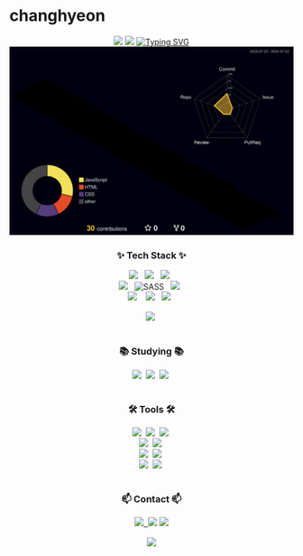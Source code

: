 # changhyeon
<div align="center">
  
  <img src="https://github.com/changhyoun/changhyeon/assets/141309121/1a80d1a2-ecea-45c1-9d7a-454db5a19b4e" />
 
  <img src=" https://github.com/user-attachments/assets/d9b103c1-954d-4291-8e75-eaec940a86f9" />
  <a href="https://git.io/typing-svg"><img src="https://readme-typing-svg.demolab.com?font=Fira+Code&weight=700&duration=1500&pause=3000&color=F7F7F7&random=false&width=270&lines=Thanks+for+watching+%3A)" alt="Typing SVG" /></a>

<img src="./profile-3d-contrib/profile-night-rainbow.svg">  
  
  <div>
<!--내용 부분-->
<h3 align="center">✨ Tech Stack ✨</h3>
<div align="center">
  <img src="https://img.shields.io/badge/html5-E34F26.svg?style=for-the-badge&logo=html5&logoColor=white" />&nbsp&nbsp
  <img src="https://img.shields.io/badge/css3-1572B6.svg?style=for-the-badge&logo=css3&logoColor=white" />&nbsp&nbsp
  <img src="https://img.shields.io/badge/javascript-F7DF1E.svg?style=for-the-badge&logo=javascript&logoColor=20232a" />&nbsp&nbsp
  
  
</div>
<div align="center">
  <img src="https://img.shields.io/badge/tailwindcss-1daabb.svg?style=for-the-badge&logo=tailwind-css&logoColor=white" />&nbsp&nbsp
  <img   src="https://camo.githubusercontent.com/ea61daeeace8d8828248397eddadeef95376bcd4f0d359a873845f29cf4658bf/68747470733a2f2f696d672e736869656c64732e696f2f62616467652f534153532d686f7470696e6b2e7376673f7374796c653d666c61742d737175617265266c6f676f3d53415353266c6f676f436f6c6f723d7768697465" alt="SASS" data-canonical-src="https://img.shields.io/badge/SASS-hotpink.svg?style=flat-square&amp;logo=SASS&amp;logoColor=white" style="max-width: 100%;height: 27px;">&nbsp&nbsp
    <img src="https://img.shields.io/badge/bootstrap-7010ef.svg?style=for-the-badge&logo=bootstrap&logoColor=white" />&nbsp&nbsp
  
</div>

<div align="center">
  <img src="https://img.shields.io/badge/react-61DAFB?style=for-the-badge&logo=react&logoColor=black"> &nbsp&nbsp
  <img src="https://img.shields.io/badge/vue.js-20232a?style=for-the-badge&logo=vue.js&logoColor=3fb27f">&nbsp&nbsp
  <img src="https://img.shields.io/badge/jquery-0769AD?style=for-the-badge&logo=jquery&logoColor=white">&nbsp&nbsp
</div>

<br>

<div align="center">
  <img src="https://img.shields.io/badge/mysql-4479A1.svg?style=for-the-badge&logo=mysql&logoColor=white" />&nbsp
</div>

<br>

<h3 align="center">📚 Studying 📚</h3>
<div align="center">
  <img src="https://img.shields.io/badge/typescript-007ACC.svg?style=for-the-badge&logo=typescript&logoColor=white" />&nbsp
  <img src="https://img.shields.io/badge/react_native-%2320232a.svg?style=for-the-badge&logo=react&logoColor=%2361DAFB" />&nbsp
  <img src="https://img.shields.io/badge/Recoil-3578E5?style=for-the-badge&logo=recoil&logoColor=white" />&nbsp

 
</div>

<br>

<h3 align="center">🛠 Tools 🛠</h3>
<div align="center">
  <img src="https://img.shields.io/badge/git-F05033.svg?style=for-the-badge&logo=git&logoColor=white" />&nbsp
  <img src="https://img.shields.io/badge/github-181717.svg?style=for-the-badge&logo=github&logoColor=white" />&nbsp
  <img src="https://img.shields.io/badge/Notion-F3F3F3.svg?style=for-the-badge&logo=notion&logoColor=black" />&nbsp
</div>

<div align="center">
  <img src="https://img.shields.io/badge/adobe%20photoshop-08253c.svg?style=for-the-badge&logo=adobe%20photoshop&logoColor=37abff" />&nbsp
  <img src="https://img.shields.io/badge/adobe%20illustrator-08253c.svg?style=for-the-badge&logo=adobe%20illustrator&logoColor=f79500" />&nbsp
</div>
<div>
  <img src="https://img.shields.io/badge/Adobe%20InDesign-49021F?style=for-the-badge&logo=adobeindesign&logoColor=white" />&nbsp
  <img src="https://img.shields.io/badge/figma-F24E1E.svg?style=for-the-badge&logo=figma&logoColor=white" />&nbsp
</div>


<div align="center">
  <img src="https://img.shields.io/badge/VSCode-2C2C32.svg?style=for-the-badge&logo=visual-studio-code&logoColor=22ABF3" />&nbsp
  <img src="https://img.shields.io/badge/Adobe%20XD-470137?style=for-the-badge&logo=Adobe%20XD&logoColor=#FF61F6" />&nbsp  
</div>

<br>

<h3 align="center">📫 Contact 📫</h3>
<div align="center">
<a href="mailto:메일@주소>
  <img src="https://img.shields.io/badge/Gmail-D14836?style=for-the-badge&logo=gmail&logoColor=white">
</a>
<a href="https://velog.io/@kch5780">
    <img src="https://img.shields.io/badge/Velog-1EBC8F?style=for-the-badge&logo=velog&logoColor=white" />&nbsp
</a>
<a href="https://www.instagram.com/changhyeo_.n"><img src="https://img.shields.io/badge/Instagram-%23E4405F.svg?style=for-the-badge&logo=Instagram&logoColor=white&link=https://www.instagram.com/changhyeo_.n"/></a>
  <a href="https://www.notion.so/6681cf5058ad47d88a218527c6df4dc8"><img src="https://img.shields.io/badge/Notion-%23000000.svg?style=for-the-badge&logo=notion&logoColor=white"/></a>
</div>
  </div>
<br/>  
<a href="https://hits.seeyoufarm.com"><img src="https://hits.seeyoufarm.com/api/count/incr/badge.svg?url=https%3A%2F%2Fgithub.com%2Fchanghyoun&count_bg=%234C4D4A&title_bg=%234C985D&icon=hipchat.svg&icon_color=%23FFFFFF&title=Person&edge_flat=false"/></a>



</div>




